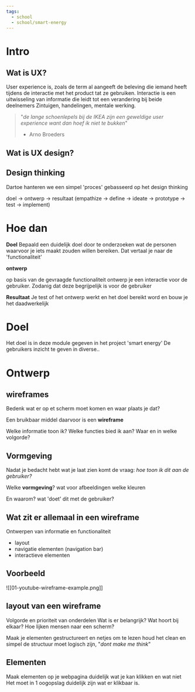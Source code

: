 ```yaml
---
tags:
  - school
  - school/smart-energy
---
```

# Intro
## Wat is UX?
User experience is, zoals de term al aangeeft de beleving die iemand heeft tijdens de interactie met het product tat ze gebruiken.
Interactie is een uitwisseling van informatie die leidt tot een verandering bij beide deelnemers
Zintuigen, handelingen, mentale werking.

> "*de lange schoenlepels bij de IKEA zijn een geweldige user experience want dan hoef ik niet te bukken*"
> - Arno Broeders

## Wat is UX design?


## Design thinking
Dartoe hanteren we een simpel 'proces'
gebasseerd op het design thinking

doel -> ontwerp -> resultaat
(empathize -> define -> ideate -> prototype -> test -> implement)

# Hoe dan

**Doel**
Bepaald een duidelijk doel door te onderzoeken wat de personen waarvoor je iets maakt zouden willen bereiken. Dat vertaal je naar de 'functionaliteit'

**ontwerp**

op basis van de gevraagde functionaliteit ontwerp je een interactie voor de gebruiker. Zodanig dat deze begrijpelijk is voor de gebruiker

**Resultaat**
Je test of het ontwerp werkt en het doel bereikt word en bouw je het daadwerkelijk

# Doel
Het doel is in deze module gegeven in het project 'smart energy'
De gebruikers inzicht te geven in diverse..


# Ontwerp 
## wireframes
Bedenk wat er op et scherm moet komen en waar plaats je dat?

Een bruikbaar middel daarvoor is een **wireframe**

Welke informatie toon ik?
Welke functies bied ik aan?
Waar en in welke volgorde?

## Vormgeving
Nadat je bedacht hebt wat je laat zien komt de vraag:
*hoe toon ik dit aan de gebruiker?*

Welke **vormgeving**?
wat voor afbeeldingen
welke kleuren

En waarom?
wat 'doet' dit met de gebruiker?

## Wat zit er allemaal in een wireframe

Ontwerpen van informatie en functionaliteit

- layout
- navigatie elementen (navigation bar)
- interactieve elementen


## Voorbeeld
![[01-youtube-wireframe-example.png]]

## layout van een wireframe
Volgorde en prioriteit van onderdelen
Wat is er belangrijk?
Wat hoort bij elkaar?
Hoe lijken mensen naar een scherm?

Maak je elementen gestructureert en netjes om te lezen
houd het clean en simpel de structuur moet logisch zijn, "*dont make me think*"

## Elementen
Maak elementen op je webpagina duidelijk wat je kan klikken en wat niet
Het moet in 1 oogopslag duidelijk zijn wat er klikbaar is.



